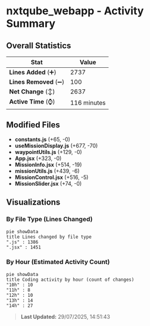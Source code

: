 # nxtqube_webapp - Activity Summary 

## Overall Statistics

| Stat                   | Value                                                             |
| ---------------------- | ----------------------------------------------------------------- |
| **Lines Added** (➕)   | 2737                                          |
| **Lines Removed** (➖) | 100                                        |
| **Net Change** (↕)    | 2637                |
| **Active Time** (⌚)   | 116 minutes |


## Modified Files
- **constants.js** (+65, -0)
- **useMissionDisplay.js** (+677, -70)
- **waypointUtils.js** (+129, -0)
- **App.jsx** (+323, -0)
- **MissionInfo.jsx** (+514, -19)
- **missionUtils.js** (+439, -6)
- **MissionControl.jsx** (+516, -5)
- **MissionSlider.jsx** (+74, -0)

## Visualizations

### By File Type (Lines Changed)

```mermaid
pie showData
title Lines changed by file type
".js" : 1386
".jsx" : 1451
```

### By Hour (Estimated Activity Count)

```mermaid
pie showData
title Coding activity by hour (count of changes)
"10h" : 10
"11h" : 8
"12h" : 10
"13h" : 14
"14h" : 27
```


> **Last Updated:** 29/07/2025, 14:51:43